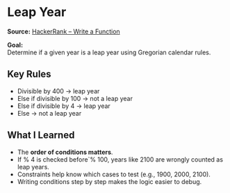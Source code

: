 # Leap Year

**Source:** [HackerRank – Write a Function](https://www.hackerrank.com/challenges/write-a-function/problem)

**Goal:**  
Determine if a given year is a leap year using Gregorian calendar rules.



## Key Rules
- Divisible by 400 -> leap year   
- Else if divisible by 100 -> not a leap year   
- Else if divisible by 4 -> leap year   
- Else -> not a leap year   



## What I Learned
- The **order of conditions matters**.  
- If % 4 is checked before`% 100, years like 2100 are wrongly counted as leap years.  
- Constraints help know which cases to test (e.g., 1900, 2000, 2100).  
- Writing conditions step by step makes the logic easier to debug.